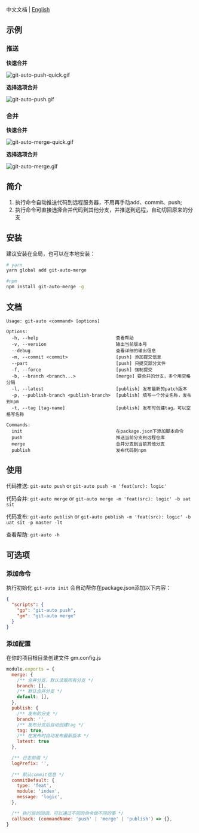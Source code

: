 中文文档 | [English](README.md)

## 示例
### 推送
**快速合并**

![git-auto-push-quick.gif](https://pic.peo.pw/a/2022/10/18/634d894cd74a1.gif)

**选择选项合并**

![git-auto-push.gif](https://pic.peo.pw/a/2022/10/18/634d894b00c30.gif)

### 合并
**快速合并**

![git-auto-merge-quick.gif](https://pic.peo.pw/a/2022/10/18/634d894b8bc2c.gif)

**选择选项合并**

![git-auto-merge.gif](https://pic.peo.pw/a/2022/10/18/634d894b899c4.gif)


## 简介
1. 执行命令自动推送代码到远程服务器，不用再手动add、commit、push; 
2. 执行命令可直接选择合并代码到其他分支，并推送到远程，自动切回原来的分支

## 安装
建议安装在全局，也可以在本地安装：
```bash
# yarn
yarn global add git-auto-merge

#npm
npm install git-auto-merge -g
```

## 文档
```
Usage: git-auto <command> [options]

Options:
  -h, --help                             查看帮助
  -v, --version                          输出当前版本号
  --debug                                查看详细的输出信息
  -m, --commit <commit>                  [push] 添加提交信息
  --part                                 [push] 只提交部分文件
  -f, --force                            [push] 强制提交
  -b, --branch <branch...>               [merge] 要合并的分支，多个用空格分隔
  -l, --latest                           [publish] 发布最新的patch版本
  -p, --publish-branch <publish-branch>  [publish] 填写一个分支名称，发布到npm
  -t, --tag [tag-name]                   [publish] 发布时创建tag，可以空格写名称

Commands:
  init                                   在package.json下添加脚本命令
  push                                   推送当前分支到远程仓库
  merge                                  合并分支到当前其他分支
  publish                                发布代码到npm
```

## 使用
代码推送: `git-auto push` or `git-auto push -m 'feat(src): logic'`

代码合并: `git-auto merge` or `git-auto merge -m 'feat(src): logic' -b uat sit`

代码发布: `git-auto publish` or `git-auto publish -m 'feat(src): logic' -b uat sit -p master -lt`

查看帮助: `git-auto -h`

## 可选项
### 添加命令
执行初始化 `git-auto init` 会自动帮你在package.json添加以下内容：

```json
{
  "scripts": {
    "gp": "git-auto push",
    "gm": "git-auto merge"
  }
}
```

### 添加配置
在你的项目根目录创建文件 gm.config.js

```js
module.exports = {
  merge: {
    /** 合并分支，默认读取所有分支 */
    branch: [],
    /** 默认合并分支 */
    default: [],
  },
  publish: {
    /** 发布的分支 */
    branch: '',
    /** 发布分支后自动创建tag */
    tag: true,
    /** 在发布时自动发布最新版本 */
    latest: true
  },

  /** 日志前缀 */
  logPrefix: '',
  
  /** 默认commit信息 */
  commitDefault: {
    type: 'feat',
    module: 'index',
    message: 'logic',
  },

  /** 执行后的回调，可以通过不同的命令做不同的事 */
  callback: (commandName: 'push' | 'merge' | 'publish') => {},
}
```
